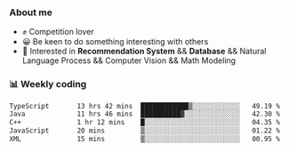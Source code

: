 ### About me

- ✊ Competition lover
- 😀 Be keen to do something interesting with others
- 🎈 Interested in **Recommendation System** && **Database** && Natural Language Process && Computer Vision && Math Modeling


### 📊 Weekly coding
<!--START_SECTION:waka-->

```txt
TypeScript       13 hrs 42 mins  ████████████▒░░░░░░░░░░░░   49.19 %
Java             11 hrs 46 mins  ██████████▓░░░░░░░░░░░░░░   42.30 %
C++              1 hr 12 mins    █░░░░░░░░░░░░░░░░░░░░░░░░   04.35 %
JavaScript       20 mins         ▒░░░░░░░░░░░░░░░░░░░░░░░░   01.22 %
XML              15 mins         ▒░░░░░░░░░░░░░░░░░░░░░░░░   00.95 %
```

<!--END_SECTION:waka-->

